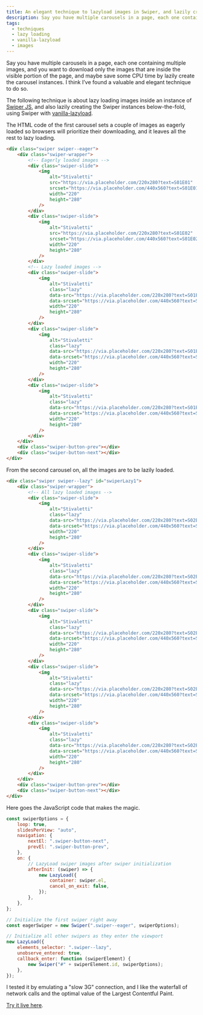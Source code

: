 ```yaml
---
title: An elegant technique to lazyload images in Swiper, and lazily create Swiper instances
description: Say you have multiple carousels in a page, each one containing multiple images, and you want to download only the images that are inside the visible portion of the page, and maybe save some CPU time by lazily create the carousel instances. I think I’ve found a valuable and elegant technique to do so.
tags:
  - techniques
  - lazy loading
  - vanilla-lazyload
  - images
---
```


Say you have multiple carousels in a page, each one containing multiple images, and you want to download only the images that are inside the visible portion of the page, and maybe save some CPU time by lazily create the carousel instances. I think I’ve found a valuable and elegant technique to do so.

The following technique is about lazy loading images inside an instance of [Swiper JS](https://swiperjs.com/), and also lazily creating the Swiper instances below-the-fold, using Swiper with [vanilla-lazyload](https://github.com/verlok/vanilla-lazyload).

The HTML code of the first carousel sets a couple of images as eagerly loaded so browsers will prioritize their downloading, and it leaves all the rest to lazy loading.

```html
<div class="swiper swiper--eager">
	<div class="swiper-wrapper">
		<!-- Eagerly loaded images -->
		<div class="swiper-slide">
			<img
				alt="Stivaletti"
				src="https://via.placeholder.com/220x280?text=S01E01"
				srcset="https://via.placeholder.com/440x560?text=S01E01 2x"
				width="220"
				height="280"
			/>
		</div>
		<div class="swiper-slide">
			<img
				alt="Stivaletti"
				src="https://via.placeholder.com/220x280?text=S01E02"
				srcset="https://via.placeholder.com/440x560?text=S01E02 2x"
				width="220"
				height="280"
			/>
		</div>
		<!-- Lazy loaded images -->
		<div class="swiper-slide">
			<img
				alt="Stivaletti"
				class="lazy"
				data-src="https://via.placeholder.com/220x280?text=S01E03"
				data-srcset="https://via.placeholder.com/440x560?text=S01E03 2x"
				width="220"
				height="280"
			/>
		</div>
		<div class="swiper-slide">
			<img
				alt="Stivaletti"
				class="lazy"
				data-src="https://via.placeholder.com/220x280?text=S01E04"
				data-srcset="https://via.placeholder.com/440x560?text=S01E04 2x"
				width="220"
				height="280"
			/>
		</div>
		<div class="swiper-slide">
			<img
				alt="Stivaletti"
				class="lazy"
				data-src="https://via.placeholder.com/220x280?text=S01E05"
				data-srcset="https://via.placeholder.com/440x560?text=S01E05 2x"
				width="220"
				height="280"
			/>
		</div>
	</div>
	<div class="swiper-button-prev"></div>
	<div class="swiper-button-next"></div>
</div>
```

From the second carousel on, all the images are to be lazily loaded.

```html
<div class="swiper swiper--lazy" id="swiperLazy1">
	<div class="swiper-wrapper">
		<!-- All lazy loaded images -->
		<div class="swiper-slide">
			<img
				alt="Stivaletti"
				class="lazy"
				data-src="https://via.placeholder.com/220x280?text=S02E01"
				data-srcset="https://via.placeholder.com/440x560?text=S02E01 2x"
				width="220"
				height="280"
			/>
		</div>
		<div class="swiper-slide">
			<img
				alt="Stivaletti"
				class="lazy"
				data-src="https://via.placeholder.com/220x280?text=S02E02"
				data-srcset="https://via.placeholder.com/440x560?text=S02E02 2x"
				width="220"
				height="280"
			/>
		</div>
		<div class="swiper-slide">
			<img
				alt="Stivaletti"
				class="lazy"
				data-src="https://via.placeholder.com/220x280?text=S02E03"
				data-srcset="https://via.placeholder.com/440x560?text=S02E03 2x"
				width="220"
				height="280"
			/>
		</div>
		<div class="swiper-slide">
			<img
				alt="Stivaletti"
				class="lazy"
				data-src="https://via.placeholder.com/220x280?text=S02E04"
				data-srcset="https://via.placeholder.com/440x560?text=S02E04 2x"
				width="220"
				height="280"
			/>
		</div>
		<div class="swiper-slide">
			<img
				alt="Stivaletti"
				class="lazy"
				data-src="https://via.placeholder.com/220x280?text=S02E05"
				data-srcset="https://via.placeholder.com/440x560?text=S02E05 2x"
				width="220"
				height="280"
			/>
		</div>
	</div>
	<div class="swiper-button-prev"></div>
	<div class="swiper-button-next"></div>
</div>
```

Here goes the JavaScript code that makes the magic.

```js
const swiperOptions = {
	loop: true,
	slidesPerView: "auto",
	navigation: {
		nextEl: ".swiper-button-next",
		prevEl: ".swiper-button-prev",
	},
	on: {
		// LazyLoad swiper images after swiper initialization
		afterInit: (swiper) => {
			new LazyLoad({
				container: swiper.el,
				cancel_on_exit: false,
			});
		},
	},
};

// Initialize the first swiper right away
const eagerSwiper = new Swiper(".swiper--eager", swiperOptions);

// Initialize all other swipers as they enter the viewport
new LazyLoad({
	elements_selector: ".swiper--lazy",
	unobserve_entered: true,
	callback_enter: function (swiperElement) {
		new Swiper("#" + swiperElement.id, swiperOptions);
	},
});
```

I tested it by emulating a "slow 3G" connection, and I like the waterfall of network calls and the optimal value of the Largest Contentful Paint.

[Try it live here](https://verlok.github.io/vanilla-lazyload/demos/swiper.html).
